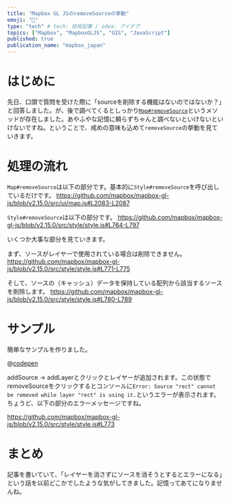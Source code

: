 ```yaml
---
title: "Mapbox GL JSのremoveSourceの挙動"
emoji: "🐥"
type: "tech" # tech: 技術記事 / idea: アイデア
topics: ["Mapbox", "MapboxGLJS", "GIS", "JavaScript"]
published: true
publication_name: "mapbox_japan"
---
```


# はじめに

先日、口頭で質問を受けた際に「sourceを削除する機能はないのではないか？」と回答しました。が、後で調べてくるとしっかり[`Map#removeSource`](https://docs.mapbox.com/mapbox-gl-js/api/map/#map#removesource)というメソッドが存在しました。あやふやな記憶に頼らずちゃんと調べないといけないといけないですね。ということで、戒めの意味も込めて`removeSource`の挙動を見ていきます。


# 処理の流れ

`Map#removeSource`は以下の部分です。基本的に`Style#removeSource`を呼び出しているだけです。
https://github.com/mapbox/mapbox-gl-js/blob/v2.15.0/src/ui/map.js#L2083-L2087

`Style#removeSource`は以下の部分です。
https://github.com/mapbox/mapbox-gl-js/blob/v2.15.0/src/style/style.js#L764-L797

いくつか大事な部分を見ていきます。

まず、ソースがレイヤーで使用されている場合は削除できません。
https://github.com/mapbox/mapbox-gl-js/blob/v2.15.0/src/style/style.js#L771-L775

そして、ソースの（キャッシュ）データを保持している配列から該当するソースを削除します。
https://github.com/mapbox/mapbox-gl-js/blob/v2.15.0/src/style/style.js#L780-L789


# サンプル

簡単なサンプルを作りました。

@[codepen](https://codepen.io/OttyLab/pen/XWOrJGj)

addSource -> addLayerとクリックとレイヤーが追加されます。この状態でremoveSourceをクリックするとコンソールに`Error: Source "rect" cannot be removed while layer "rect" is using it.`というエラーが表示されます。ちょうど、以下の部分のエラーメッセージですね。

https://github.com/mapbox/mapbox-gl-js/blob/v2.15.0/src/style/style.js#L773


# まとめ

記事を書いていて、「レイヤーを消さずにソースを消そうとするとエラーになる」という話を以前どこかでしたような気がしてきました。記憶ってあてになりませんね。
